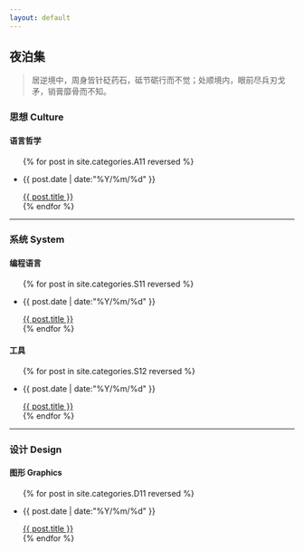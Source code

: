 ```yaml
---
layout: default
---
```


<div class="intro-img"></div>

##  夜泊集

> 居逆境中，周身皆针砭药石，砥节砺行而不觉；处顺境内，眼前尽兵刃戈矛，销膏靡骨而不知。

###  思想 Culture

####  语言哲学

<ul class = "main-list">
    {% for post in site.categories.A11 reversed %}
        <li><p class = "post-date">{{ post.date | date:"%Y/%m/%d" }}</p><a href="{{ post.url }}">{{ post.title }}</a></li>
    {% endfor %}
</ul>

---

###  系统 System

####  编程语言

<ul class = "main-list">
    {% for post in site.categories.S11 reversed %}
        <li><p class = "post-date">{{ post.date | date:"%Y/%m/%d" }}</p><a href="{{ post.url }}">{{ post.title }}</a></li>
    {% endfor %}
</ul>

####  工具

<ul class = "main-list">
    {% for post in site.categories.S12 reversed %}
        <li><p class = "post-date">{{ post.date | date:"%Y/%m/%d" }}</p><a href="{{ post.url }}">{{ post.title }}</a></li>
    {% endfor %}
</ul>

---

###  设计 Design

####  图形 Graphics

<ul class = "main-list">
    {% for post in site.categories.D11 reversed %}
        <li><p class = "post-date">{{ post.date | date:"%Y/%m/%d" }}</p><a href="{{ post.url }}">{{ post.title }}</a></li>
    {% endfor %}
</ul>
